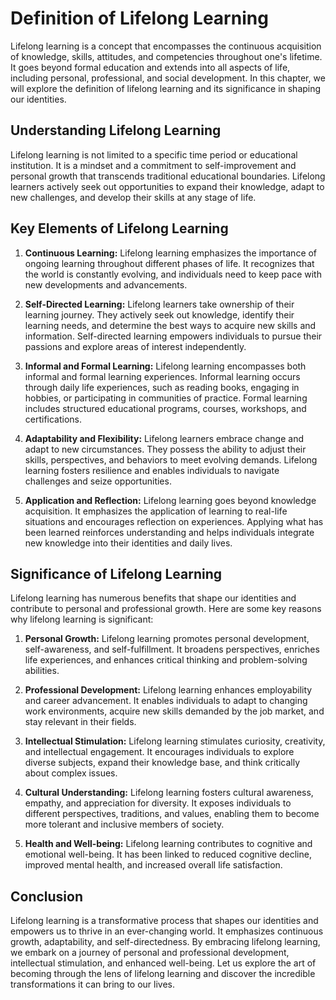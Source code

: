Definition of Lifelong Learning
==========================================

Lifelong learning is a concept that encompasses the continuous acquisition of knowledge, skills, attitudes, and competencies throughout one's lifetime. It goes beyond formal education and extends into all aspects of life, including personal, professional, and social development. In this chapter, we will explore the definition of lifelong learning and its significance in shaping our identities.

Understanding Lifelong Learning
-------------------------------

Lifelong learning is not limited to a specific time period or educational institution. It is a mindset and a commitment to self-improvement and personal growth that transcends traditional educational boundaries. Lifelong learners actively seek out opportunities to expand their knowledge, adapt to new challenges, and develop their skills at any stage of life.

Key Elements of Lifelong Learning
---------------------------------

1. **Continuous Learning:** Lifelong learning emphasizes the importance of ongoing learning throughout different phases of life. It recognizes that the world is constantly evolving, and individuals need to keep pace with new developments and advancements.

2. **Self-Directed Learning:** Lifelong learners take ownership of their learning journey. They actively seek out knowledge, identify their learning needs, and determine the best ways to acquire new skills and information. Self-directed learning empowers individuals to pursue their passions and explore areas of interest independently.

3. **Informal and Formal Learning:** Lifelong learning encompasses both informal and formal learning experiences. Informal learning occurs through daily life experiences, such as reading books, engaging in hobbies, or participating in communities of practice. Formal learning includes structured educational programs, courses, workshops, and certifications.

4. **Adaptability and Flexibility:** Lifelong learners embrace change and adapt to new circumstances. They possess the ability to adjust their skills, perspectives, and behaviors to meet evolving demands. Lifelong learning fosters resilience and enables individuals to navigate challenges and seize opportunities.

5. **Application and Reflection:** Lifelong learning goes beyond knowledge acquisition. It emphasizes the application of learning to real-life situations and encourages reflection on experiences. Applying what has been learned reinforces understanding and helps individuals integrate new knowledge into their identities and daily lives.

Significance of Lifelong Learning
---------------------------------

Lifelong learning has numerous benefits that shape our identities and contribute to personal and professional growth. Here are some key reasons why lifelong learning is significant:

1. **Personal Growth:** Lifelong learning promotes personal development, self-awareness, and self-fulfillment. It broadens perspectives, enriches life experiences, and enhances critical thinking and problem-solving abilities.

2. **Professional Development:** Lifelong learning enhances employability and career advancement. It enables individuals to adapt to changing work environments, acquire new skills demanded by the job market, and stay relevant in their fields.

3. **Intellectual Stimulation:** Lifelong learning stimulates curiosity, creativity, and intellectual engagement. It encourages individuals to explore diverse subjects, expand their knowledge base, and think critically about complex issues.

4. **Cultural Understanding:** Lifelong learning fosters cultural awareness, empathy, and appreciation for diversity. It exposes individuals to different perspectives, traditions, and values, enabling them to become more tolerant and inclusive members of society.

5. **Health and Well-being:** Lifelong learning contributes to cognitive and emotional well-being. It has been linked to reduced cognitive decline, improved mental health, and increased overall life satisfaction.

Conclusion
----------

Lifelong learning is a transformative process that shapes our identities and empowers us to thrive in an ever-changing world. It emphasizes continuous growth, adaptability, and self-directedness. By embracing lifelong learning, we embark on a journey of personal and professional development, intellectual stimulation, and enhanced well-being. Let us explore the art of becoming through the lens of lifelong learning and discover the incredible transformations it can bring to our lives.
